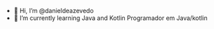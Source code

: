 - 👋 Hi, I’m @danieldeazevedo
- 🌱 I’m currently learning Java and Kotlin
Programador em Java/kotlin

<!---
danieldeazevedo/danieldeazevedo is a ✨ special ✨ repository because its `README.md` (this file) appears on your GitHub profile.
You can click the Preview link to take a look at your changes.
--->
